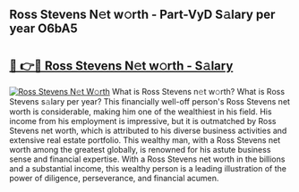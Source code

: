 ## Ross Stevens N𝚎t w𝚘rth - Part-VyD S𝚊lary per year O6bA5

# <h2><a href="http://gc1jsm.nevu.top/?p=Ross+Stevens">🔗 👉🔴 Ross Stevens N𝚎t w𝚘rth - S𝚊lary</a></h2>

[![Ross Stevens N𝚎t W𝚘rth](https://i.imgur.com/Oavwk0R.jpeg)](http://gc1jsm.nevu.top/?p=Ross+Stevens)
What is Ross Stevens n𝚎t w𝚘rth? What is Ross Stevens s𝚊lary per year?
This financially well-off person's Ross Stevens net worth is considerable, making him one of the wealthiest in his field. His income from his employment is impressive, but it is outmatched by Ross Stevens net worth, which is attributed to his diverse business activities and extensive real estate portfolio. This wealthy man, with a Ross Stevens net worth among the greatest globally, is renowned for his astute business sense and financial expertise. With a Ross Stevens net worth in the billions and a substantial income, this wealthy person is a leading illustration of the power of diligence, perseverance, and financial acumen.
